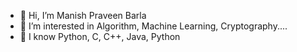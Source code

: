 - 👋 Hi, I’m Manish Praveen Barla
- 👀 I’m interested in Algorithm, Machine Learning, Cryptography....
- 💎 I know Python, C, C++, Java, Python


<!---
mpb0/mpb0 is a ✨ special ✨ repository because its `README.md` (this file) appears on your GitHub profile.
You can click the Preview link to take a look at your changes.
--->
